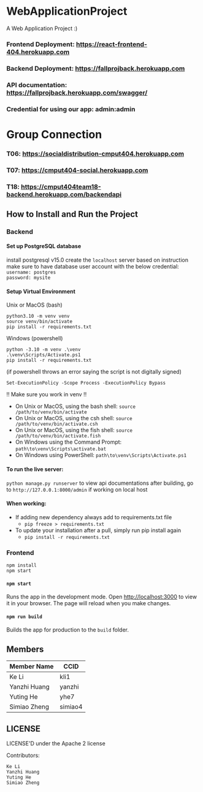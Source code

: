 # WebApplicationProject
A Web Application Project :)

### Frontend Deployment: https://react-frontend-404.herokuapp.com
### Backend Deployment: https://fallprojback.herokuapp.com
### API documentation: https://fallprojback.herokuapp.com/swagger/
### Credential for using our app: admin:admin

# Group Connection

### T06: https://socialdistribution-cmput404.herokuapp.com
### T07: https://cmput404-social.herokuapp.com
### T18: https://cmput404team18-backend.herokuapp.com/backendapi

## How to Install and Run the Project
### Backend
#### Set up PostgreSQL database
install postgresql v15.0
create the `localhost` server based on instruction
make sure to have database user account with the below credential:\
`username: postgres`\
`password: mysite`

#### Setup Virtual Environment

Unix or MacOS (bash)
```
python3.10 -m venv venv
source venv/bin/activate
pip install -r requirements.txt
```

Windows (powershell)
```
python -3.10 -m venv .\venv
.\venv\Scripts/Activate.ps1
pip install -r requirements.txt
```
(if powershell throws an error saying the script is not digitally signed) 
```
Set-ExecutionPolicy -Scope Process -ExecutionPolicy Bypass
```


!! Make sure you work in venv !!
  - On Unix or MacOS, using the bash shell: `source /path/to/venv/bin/activate`
  - On Unix or MacOS, using the csh shell: `source /path/to/venv/bin/activate.csh`
  - On Unix or MacOS, using the fish shell: `source /path/to/venv/bin/activate.fish`
  - On Windows using the Command Prompt: `path\to\venv\Scripts\activate.bat`
  - On Windows using PowerShell: `path\to\venv\Scripts\Activate.ps1`

#### To run the live server:

`python manage.py runserver`
to view api documentations after building, go to `http://127.0.0.1:8000/admin` if working on local host

#### When working:

- If adding new dependency always add to requirements.txt file
  - `pip freeze > requirements.txt`
- To update your installation after a pull, simply run pip install again
  - `pip install -r requirements.txt`
  
### Frontend
```
npm install
npm start
```

#### `npm start`

Runs the app in the development mode.
Open [http://localhost:3000](http://localhost:3000) to view it in your browser.
The page will reload when you make changes.

#### `npm run build`

Builds the app for production to the `build` folder.

## Members
|  Member Name  | CCID |
| ------------- | ------------- |
| Ke Li  | kli1  |
| Yanzhi Huang | yanzhi |
| Yuting He | yhe7 |
| Simiao Zheng | simiao4 |

## LICENSE
LICENSE'D under the Apache 2 license


Contributors:

    Ke Li
    Yanzhi Huang
    Yuting He
    Simiao Zheng

